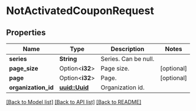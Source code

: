 # NotActivatedCouponRequest

## Properties

Name | Type | Description | Notes
------------ | ------------- | ------------- | -------------
**series** | **String** | Series. Can be null. | 
**page_size** | Option<**i32**> | Page size. | [optional]
**page** | Option<**i32**> | Page. | [optional]
**organization_id** | [**uuid::Uuid**](uuid::Uuid.md) | Organization id. | 

[[Back to Model list]](../README.md#documentation-for-models) [[Back to API list]](../README.md#documentation-for-api-endpoints) [[Back to README]](../README.md)


